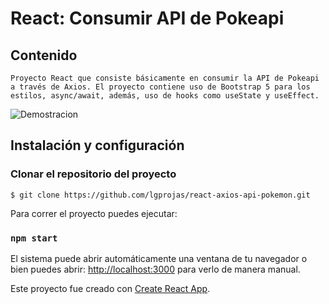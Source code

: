 # React: Consumir API de Pokeapi

## Contenido
~~~
Proyecto React que consiste básicamente en consumir la API de Pokeapi a través de Axios. El proyecto contiene uso de Bootstrap 5 para los estilos, async/await, además, uso de hooks como useState y useEffect.
~~~

![Demostracion](react-axios-api-pokeapi.gif)

## **Instalación y configuración**

### Clonar el repositorio del proyecto

    $ git clone https://github.com/lgprojas/react-axios-api-pokemon.git

Para correr el proyecto puedes ejecutar:

### `npm start`

El sistema puede abrir automáticamente una ventana de tu navegador o bien puedes abrir: [http://localhost:3000](http://localhost:3000) para verlo de manera manual.

Este proyecto fue creado con [Create React App](https://github.com/facebook/create-react-app).
